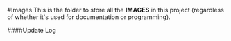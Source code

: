 #Images
This is the folder to store all the **IMAGES** in this project (regardless of whether it's used for documentation or programming).

####Update Log
